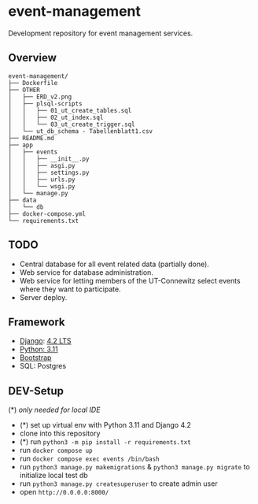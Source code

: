 # event-management

Development repository for event management services.

## Overview
```
event-management/
├── Dockerfile
├── OTHER
│   ├── ERD_v2.png
│   ├── plsql-scripts
│   │   ├── 01_ut_create_tables.sql
│   │   ├── 02_ut_index.sql
│   │   └── 03_ut_create_trigger.sql
│   └── ut_db_schema - Tabellenblatt1.csv
├── README.md
├── app
│   ├── events
│   │   ├── __init__.py
│   │   ├── asgi.py
│   │   ├── settings.py
│   │   ├── urls.py
│   │   └── wsgi.py
│   └── manage.py
├── data
│   └── db
├── docker-compose.yml
└── requirements.txt
```

## TODO

- Central database for all event related data (partially done).
- Web service for database administration.
- Web service for letting members of the UT-Connewitz select events where they want to participate.
- Server deploy.


## Framework

- [Django](https://docs.djangoproject.com): [4.2 LTS](https://www.djangoproject.com/download/)
- [Python: 3.11](https://docs.djangoproject.com/en/4.2/faq/install/#faq-python-version-support)
- [Bootstrap](https://pypi.org/project/django-bootstrap-v5/)
- SQL: Postgres


## DEV-Setup
(*) *only needed for local IDE*

- (*) set up virtual env with Python 3.11 and Django 4.2
- clone into this repository
- (*) run `python3 -m pip install -r requirements.txt`
- run `docker compose up`
- run `docker compose exec events /bin/bash`
- run `python3 manage.py makemigrations` & `python3 manage.py migrate` to initialize local test db
- run `python3 manage.py createsuperuser` to create admin user
- open `http://0.0.0.0:8000/`
